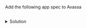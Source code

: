
Add the following app spec to Avassa


<br>
<details><summary>Solution</summary>
<br>

```plain
hello

</details>
